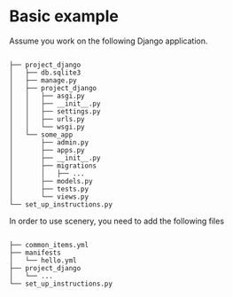 # Basic example

Assume you work on the following Django application.

```plaintext

├── project_django
│   ├── db.sqlite3
│   ├── manage.py
│   ├── project_django
│   │   ├── asgi.py
│   │   ├── __init__.py
│   │   ├── settings.py
│   │   ├── urls.py
│   │   └── wsgi.py
│   └── some_app
│       ├── admin.py
│       ├── apps.py
│       ├── __init__.py
│       ├── migrations
│       │   ├── ...
│       ├── models.py
│       ├── tests.py
│       └── views.py
└── set_up_instructions.py
```

In order to use scenery, you need to add the following  files

```plaintext

├── common_items.yml
├── manifests
│   └── hello.yml
├── project_django
│   └── ...
└── set_up_instructions.py
```